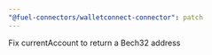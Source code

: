 ```yaml
---
"@fuel-connectors/walletconnect-connector": patch
---
```


Fix currentAccount to return a Bech32 address
